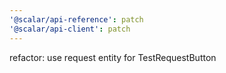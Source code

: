 ```yaml
---
'@scalar/api-reference': patch
'@scalar/api-client': patch
---
```


refactor: use request entity for TestRequestButton
